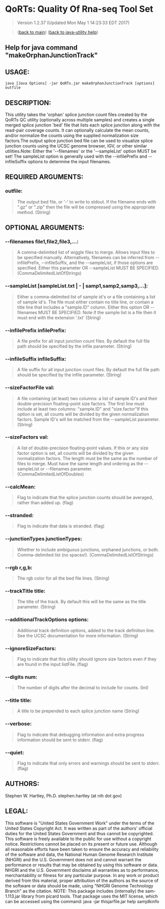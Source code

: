 # QoRTs: Quality Of Rna-seq Tool Set
> Version 1.2.37 (Updated Mon May  1 14:23:33 EDT 2017)

> ([back to main](../index.html)) ([back to java-utility help](index.html))

## Help for java command "makeOrphanJunctionTrack"

## USAGE:

    java [Java Options] -jar QoRTs.jar makeOrphanJunctionTrack [options] outfile


## DESCRIPTION:

This utility takes the 'orphan' splice junction count files created by the QoRTs QC utility \(optionally across multiple samples\) and creates a single merged splice junction 'bed' file that lists each splice junction along with the read\-pair coverage counts\. It can optionally calculate the mean counts, and/or normalize the counts using the supplied normalization size factors\.The output splice junction bed file can be used to visualize splice junction counts using the UCSC genome browser, IGV, or other similar utilities\.Note: Either the '\-\-filenames' or the '\-\-sampleList' option MUST be set\! The sampleList option is generally used with the \-\-infilePrefix and \-\-infileSuffix options to determine the input filenames\.

## REQUIRED ARGUMENTS:
### outfile:

> The output bed file, or '-' to write to stdout. If the filename ends with ".gz" or ".zip" then the file will be compressed using the appropriate method. (String)



## OPTIONAL ARGUMENTS:
### --filenames file1,file2,file3,...:

> A comma-delimited list of wiggle files to merge. Allows input files to be specified manually. Alternatively, filenames can be inferred from --infilePrefix, --infileSuffix, and the --sampleList, if those options are specified. Either this parameter OR --sampleList MUST BE SPECIFIED. (CommaDelimitedListOfStrings)

### --sampleList [sampleList.txt | - | samp1,samp2,samp3,...]:

> Either a comma-delimited list of sample id's or a file containing a list of sample id's. The file must either contain no title line, or contain a title line that includes a "sample.ID" column. Either this option OR --filenames MUST BE SPECIFIED. Note if the sample list is a file then it must end with the extension '.txt' (String)

### --infilePrefix infilePrefix:

> A file prefix for all input junction count files. By default the full file path should be specified by the infile parameter. (String)

### --infileSuffix infileSuffix:

> A file suffix for all input junction count files. By default the full file path should be specified by the infile parameter. (String)

### --sizeFactorFile val:

> A file containing (at least) two columns: a list of sample ID's and their double-precision floating-point size factors. The first line must include at least two columns: "sample.ID" and "size.factor"If this option is set, all counts will be divided by the given normalization factors. Sample ID's will be matched from the --sampleList parameter. (String)

### --sizeFactors val:

> A list of double-precision floating-point values. If this or any size factor option is set, all counts will be divided by the given normalization factors. The length must be the same as the number of files to merge. Must have the same length and ordering as the --sampleList or --filenames parameter. (CommaDelimitedListOfDoubles)

### --calcMean:

> Flag to indicate that the splice junction counts should be averaged, rather than added up. (flag)

### --stranded:

> Flag to indicate that data is stranded. (flag)

### --junctionTypes junctionTypes:

> Whether to include ambiguous junctions, orphaned junctions, or both. Comma-delimited list (no spaces!). (CommaDelimitedListOfStrings)

### --rgb r,g,b:

> The rgb color for all the bed file lines. (String)

### --trackTitle title:

> The title of the track. By default this will be the same as the title parameter. (String)

### --additionalTrackOptions options:

> Additional track definition options, added to the track definition line. See the UCSC documentation for more information. (String)

### --ignoreSizeFactors:

> Flag to indicate that this utility should ignore size factors even if they are found in the input listFile. (flag)

### --digits num:

> The number of digits after the decimal to include for counts. (Int)

### --title title:

> A title to be prepended to each splice junction name (String)

### --verbose:

> Flag to indicate that debugging information and extra progress information should be sent to stderr. (flag)

### --quiet:

> Flag to indicate that only errors and warnings should be sent to stderr. (flag)

## AUTHORS:

Stephen W\. Hartley, Ph\.D\. stephen\.hartley \(at nih dot gov\)

## LEGAL:

 This software is "United States Government Work" under the terms of the United States Copyright  Act\.  It was written as part of the authors' official duties for the United States Government and  thus cannot be copyrighted\.  This software is freely available to the public for use without a  copyright notice\.  Restrictions cannot be placed on its present or future use\.  Although all reasonable efforts have been taken to ensure the accuracy and reliability of the  software and data, the National Human Genome Research Institute \(NHGRI\) and the U\.S\. Government  does not and cannot warrant the performance or results that may be obtained by using this software  or data\.  NHGRI and the U\.S\. Government disclaims all warranties as to performance, merchantability  or fitness for any particular purpose\.  In any work or product derived from this material, proper attribution of the authors as the source  of the software or data should be made, using "NHGRI Genome Technology Branch" as the citation\.  NOTE: This package includes \(internally\) the sam\-1\.113\.jar library from picard tools\. That package uses the MIT license, which can be accessed using the command:  java \-jar thisjarfile\.jar help samjdkinfo

